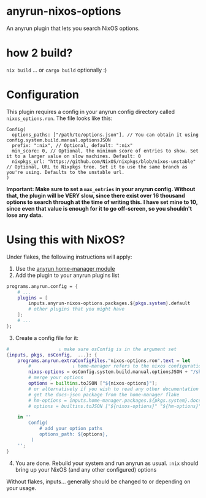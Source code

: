 # anyrun-nixos-options

An anyrun plugin that lets you search NixOS options.

# how 2 build?

`nix build`
... or `cargo build` optionally :)

# Configuration

This plugin requires a config in your anyrun config directory called `nixos_options.ron`.
The file looks like this:

```ron
Config(
  options_paths: ["/path/to/options.json"], // You can obtain it using config.system.build.manual.optionsJSON
  prefix: ":nix", // Optional, default: ":nix"
  min_score: 0, // Optional, the minimum score of entries to show. Set it to a larger value on slow machines. Default: 0
  nixpkgs_url: "https://github.com/NixOS/nixpkgs/blob/nixos-unstable" // Optional, URL to Nixpkgs tree. Set it to use the same branch as you're using. Defaults to the unstable url.
)
```

**Important: Make sure to set a `max_entries` in your anyrun config. Without that, the plugin will be VERY slow, since there exist over 16 thousand options to search through at the time of writing this.**
**I have set mine to 10, since even that value is enough for it to go off-screen, so you shouldn't lose any data.**

# Using this with NixOS?

Under flakes, the following instructions will apply:

1. Use the [anyrun home-manager module](https://github.com/Kirottu/anyrun/blob/master/nix/hm-module.nix)
2. Add the plugin to your anyrun plugins list

```nix
programs.anyrun.config = {
    # ...
    plugins = [
        inputs.anyrun-nixos-options.packages.${pkgs.system}.default
        # other plugins that you might have
    ];
    # ...
};
```

3. Create a config file for it:

```nix
#                  ↓ make sure osConfig is in the argument set
{inputs, pkgs, osConfig,  ...}: {
    programs.anyrun.extraConfigFiles."nixos-options.ron".text = let
        #               ↓ home-manager refers to the nixos configuration as osConfig
        nixos-options = osConfig.system.build.manual.optionsJSON + "/share/doc/nixos/options.json";
        # merge your options
        options = builtins.toJSON ["${nixos-options}"];
        # or alternatively if you wish to read any other documentation options, such as home-manager
        # get the docs-json package from the home-manager flake
        # hm-options = inputs.home-manager.packages.${pkgs.system}.docs-json + "/share/doc/home-manager/options.json";
        # options = builtins.toJSON ["${nixos-options}" "${hm-options}" "${some-other-option}" /* ... */];

    in ''
        Config(
            # add your option paths
            options_path: ${options},
         )
    '';
}

```

4. You are done. Rebuild your system and run anyrun as usual. `:nix` should bring up
   your NixOS (and any other configured) options

Without flakes, inputs... generally should be changed to <channel> or <source> depending on your usage.

